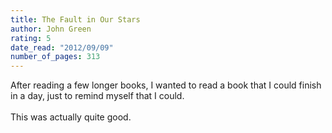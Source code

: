 ```yaml
---
title: The Fault in Our Stars
author: John Green
rating: 5
date_read: "2012/09/09"
number_of_pages: 313
---
```


After reading a few longer books, I wanted to read a book that I could finish in a day, just to remind myself that I could.<br/><br/>This was actually quite good.